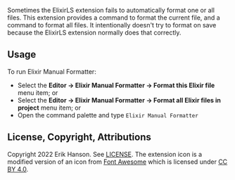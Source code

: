 Sometimes the ElixirLS extension fails to automatically format one or all files.
This extension provides a command to format the current file, and a command to format all files.
It intentionally doesn't try to format on save because the ElixirLS extension normally does that correctly.

## Usage

To run Elixir Manual Formatter:

- Select the **Editor → Elixir Manual Formatter → Format this Elixir file** menu item; or
- Select the **Editor → Elixir Manual Formatter → Format all Elixir files in project** menu item; or
- Open the command palette and type `Elixir Manual Formatter`

## License, Copyright, Attributions

Copyright 2022 Erik Hanson. See [LICENSE](LICENSE). The extension icon is a modified version of an icon from
[Font Awesome](https://fontawesome.com/) which is licensed under [CC BY 4.0](https://fontawesome.com/license).
